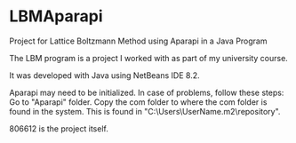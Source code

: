# LBMAparapi
Project for Lattice Boltzmann Method using Aparapi in a Java Program

The LBM program is a project I worked with as part of my university course.

It was developed with Java using NetBeans IDE 8.2.

Aparapi may need to be initialized. In case of problems, follow these steps:
Go to "Aparapi" folder.
Copy the com folder to where the com folder is found in the system. This is found in "C:\Users\UserName\.m2\repository".

806612 is the project itself.
